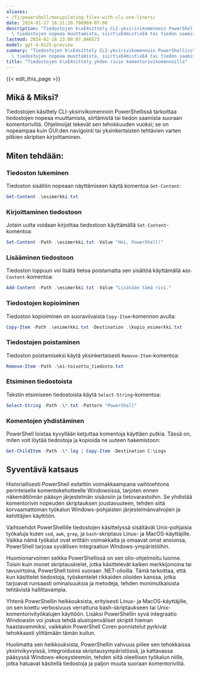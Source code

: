 ```yaml
---
aliases:
- /fi/powershell/manipulating-files-with-cli-one-liners/
date: 2024-01-27 16:21:20.706969-07:00
description: "Tiedostojen k\xE4sittely CLI-yksirivikomennoin PowerShelliss\xE4 tarkoittaa\
  \ tiedostojen nopeaa muuttamista, siirt\xE4mist\xE4 tai tiedon saamista suoraan\u2026"
lastmod: 2024-02-18 23:09:07.846573
model: gpt-4-0125-preview
summary: "Tiedostojen k\xE4sittely CLI-yksirivikomennoin PowerShelliss\xE4 tarkoittaa\
  \ tiedostojen nopeaa muuttamista, siirt\xE4mist\xE4 tai tiedon saamista suoraan\u2026"
title: "Tiedostojen k\xE4sittely yhden rivin komentorivikomennoilla"
---
```


{{< edit_this_page >}}

## Mikä & Miksi?

Tiedostojen käsittely CLI-yksirivikomennoin PowerShellissä tarkoittaa tiedostojen nopeaa muuttamista, siirtämistä tai tiedon saamista suoraan komentoriviltä. Ohjelmoijat tekevät sen tehokkuuden vuoksi; se on nopeampaa kuin GUI:den navigointi tai yksinkertaisten tehtävien varten pitkien skriptien kirjoittaminen.

## Miten tehdään:

### Tiedoston lukeminen
Tiedoston sisällön nopeaan näyttämiseen käytä komentoa `Get-Content`:
```PowerShell
Get-Content .\esimerkki.txt
```

### Kirjoittaminen tiedostoon
Jotain uutta voidaan kirjoittaa tiedostoon käyttämällä `Set-Content`-komentoa:
```PowerShell
Set-Content -Path .\esimerkki.txt -Value "Hei, PowerShell!"
```

### Lisääminen tiedostoon
Tiedoston loppuun voi lisätä tietoa poistamatta sen sisältöä käyttämällä `Add-Content`-komentoa:
```PowerShell
Add-Content -Path .\esimerkki.txt -Value "Lisätään tämä rivi."
```

### Tiedostojen kopioiminen
Tiedoston kopioiminen on suoraviivaista `Copy-Item`-komennon avulla:
```PowerShell
Copy-Item -Path .\esimerkki.txt -Destination .\kopio_esimerkki.txt
```

### Tiedostojen poistaminen
Tiedoston poistamiseksi käytä yksinkertaisesti `Remove-Item`-komentoa:
```PowerShell
Remove-Item -Path .\ei-toivottu_tiedosto.txt
```

### Etsiminen tiedostoista
Tekstin etsimiseen tiedostoista käytä `Select-String`-komentoa:
```PowerShell
Select-String -Path .\*.txt -Pattern "PowerShell"
```

### Komentojen yhdistäminen
PowerShell loistaa kyvyllään ketjuttaa komentoja käyttäen putkia. Tässä on, miten voit löytää tiedostoja ja kopioida ne uuteen hakemistoon:
```PowerShell
Get-ChildItem -Path .\*.log | Copy-Item -Destination C:\Logs
```

## Syventävä katsaus

Historiallisesti PowerShell esiteltiin voimakkaampana vaihtoehtona perinteiselle komentokehotteelle Windowsissa, tarjoten ennen näkemättömän pääsyn järjestelmän sisäosiin ja tietovarastoihin. Se yhdistää komentorivin nopeuden skriptauksen joustavuuteen, tehden siitä korvaamattoman työkalun Windows-pohjaisten järjestelmänvalvojien ja kehittäjien käyttöön.

Vaihtoehdot PowerShellille tiedostojen käsittelyssä sisältävät Unix-pohjaisia työkaluja kuten `sed`, `awk`, `grep`, ja `bash`-skriptaus Linux- ja MacOS-käyttäjille. Vaikka nämä työkalut ovat erittäin voimakkaita ja omaavat omat ansionsa, PowerShell tarjoaa syvällisen integraation Windows-ympäristöihin.

Huomionarvoinen seikka PowerShellissä on sen olio-ohjelmoitu luonne. Toisin kuin monet skriptauskielet, jotka käsittelevät kaiken merkkijonoina tai tavuvirtoina, PowerShell toimii suoraan .NET-olioilla. Tämä tarkoittaa, että kun käsittelet tiedostoja, työskentelet rikkaiden olioiden kanssa, jotka tarjoavat runsaasti ominaisuuksia ja metodeja, tehden monimutkaisista tehtävistä hallittavampia.

Yhtenä PowerShellin heikkouksista, erityisesti Linux- ja MacOS-käyttäjille, on sen koettu verbosivuus verrattuna bash-skriptaukseen tai Unix-komentorivityökalujen käyttöön. Lisäksi PowerShellin syvä integraatio Windowsiin voi joskus tehdä alustojenväliset skriptit hieman haastavammiksi, vaikkakin PowerShell Coren ponnistelut pyrkivät tehokkaasti ylittämään tämän kuilun.

Huolimatta sen heikkouksista, PowerShellin vahvuus piilee sen tehokkaissa yksirivikyvyissä, integroidussa skriptausympäristössä, ja kattavassa pääsyssä Windows-ekosysteemiin, tehden siitä oleellisen työkalun niille, jotka haluavat käsitellä tiedostoja ja paljon muuta suoraan komentoriviltä.
